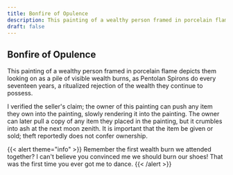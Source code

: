 ```yaml
---
title: Bonfire of Opulence
description: This painting of a wealthy person framed in porcelain flame depicts them looking on as a pile of...
draft: false
---
```


## Bonfire of Opulence

This painting of a wealthy person framed in porcelain flame depicts them looking on as a pile of
visible wealth burns, as Pentolan Spirons do every seventeen years, a ritualized rejection of
the wealth they continue to possess.

I verified the seller's claim; the owner of this painting can push any item they own into the
painting, slowly rendering it into the painting. The owner can later pull a copy of any item
they placed in the painting, but it crumbles into ash at the next moon zenith. It is important
that the item be given or sold; theft reportedly does not confer ownership.

{{< alert theme="info" >}}
Remember the first wealth burn we attended together? I can't believe you convinced me we should
burn our shoes! That was the first time you ever got me to dance.
{{< /alert >}}
